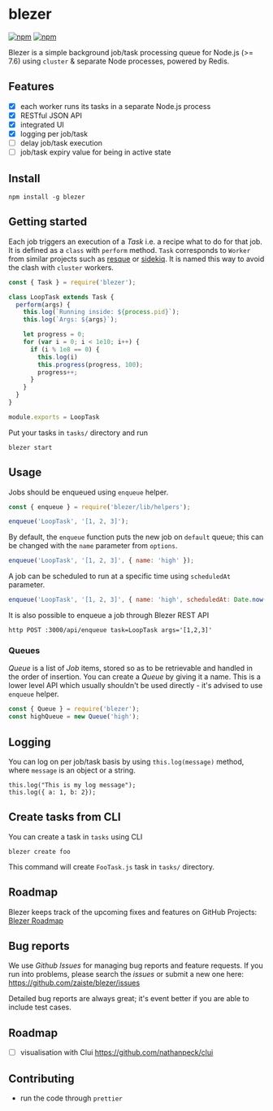 # blezer 

[![npm](https://img.shields.io/npm/v/blezer.svg)](https://www.npmjs.com/package/blezer)
[![npm](https://img.shields.io/npm/dm/blezer.svg)](https://www.npmjs.com/package/blezer)

Blezer is a simple background job/task processing queue for Node.js (>= 7.6) using `cluster` & separate Node processes, powered by Redis.

## Features 

- [x] each worker runs its tasks in a separate Node.js process
- [x] RESTful JSON API
- [x] integrated UI
- [x] logging per job/task
- [ ] delay job/task execution
- [ ] job/task expiry value for being in active state

## Install

    npm install -g blezer

## Getting started 

Each job triggers an execution of a *Task* i.e. a recipe what to do for that job. It is defined as a `class` with `perform` method. `Task` corresponds to `Worker` from similar projects such as [resque][1] or [sidekiq][2]. It is named this way to avoid the clash with `cluster` workers.

```js
const { Task } = require('blezer');  

class LoopTask extends Task {
  perform(args) {
    this.log(`Running inside: ${process.pid}`);
    this.log(`Args: ${args}`);

    let progress = 0;
    for (var i = 0; i < 1e10; i++) {
      if (i % 1e8 == 0) {
        this.log(i)
        this.progress(progress, 100);
        progress++;
      }
    }
  }
}

module.exports = LoopTask
```

Put your tasks in `tasks/` directory and run

    blezer start

[1]: https://github.com/resque/resque
[2]: https://github.com/mperham/sidekiq


## Usage

Jobs should be enqueued using `enqueue` helper. 

```js
const { enqueue } = require('blezer/lib/helpers');

enqueue('LoopTask', '[1, 2, 3]');
```

By default, the `enqueue` function puts the new job on `default` queue; this can be changed with the `name` parameter from `options`.

```js
enqueue('LoopTask', '[1, 2, 3]', { name: 'high' });
```

A job can be scheduled to run at a specific time using `scheduledAt` parameter.

```js
enqueue('LoopTask', '[1, 2, 3]', { name: 'high', scheduledAt: Date.now() + Sugar.Number.days(4) });
```

It is also possible to enqueue a job through Blezer REST API

    http POST :3000/api/enqueue task=LoopTask args='[1,2,3]'


### Queues

*Queue* is a list of *Job* items, stored so as to be retrievable and handled in the order of insertion. You can create a *Queue* by giving it a name. This is a lower level API which usually shouldn't be used directly - it's advised to use `enqueue` helper. 

```js
const { Queue } = require('blezer');
const highQueue = new Queue('high');
```

## Logging

You can log on per job/task basis by using `this.log(message)` method, where `message` is an object or a string.

```
this.log("This is my log message");
this.log({ a: 1, b: 2});
```

## Create tasks from CLI

You can create a task in `tasks` using CLI

```
blezer create foo
```

This command will create `FooTask.js` task in `tasks/` directory.

## Roadmap

Blezer keeps track of the upcoming fixes and features on GitHub Projects: [Blezer Roadmap](https://github.com/zaiste/blezer/projects/1)

## Bug reports

We use *Github Issues* for managing bug reports and feature requests. If you run
into problems, please search the *issues* or submit a new one here:
https://github.com/zaiste/blezer/issues

Detailed bug reports are always great; it's event better if you are able to
include test cases.

## Roadmap

- [ ] visualisation with Clui https://github.com/nathanpeck/clui

## Contributing

- run the code through `prettier`
